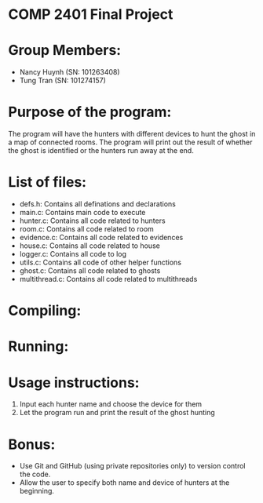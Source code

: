 # COMP 2401 Final Project

# Group Members: 
- Nancy Huynh (SN: 101263408) 
- Tung Tran (SN: 101274157)

# Purpose of the program: 
The program will have the hunters with different devices to hunt the ghost in a map of connected rooms. The program will print out the result of whether the ghost is identified or the hunters run away at the end.

# List of files:
- defs.h: Contains all definations and declarations
- main.c: Contains main code to execute
- hunter.c: Contains all code related to hunters
- room.c: Contains all code related to room
- evidence.c: Contains all code related to evidences
- house.c: Contains all code related to house
- logger.c: Contains all code to log
- utils.c: Contains all code of other helper functions
- ghost.c: Contains all code related to ghosts
- multithread.c: Contains all code related to multithreads

# Compiling: 
 

# Running:


# Usage instructions:
1. Input each hunter name and choose the device for them
2. Let the program run and print the result of the ghost hunting

# Bonus:
- Use Git and GitHub (using private repositories only) to version control the code. 
- Allow the user to specify both name and device of hunters at the beginning.

